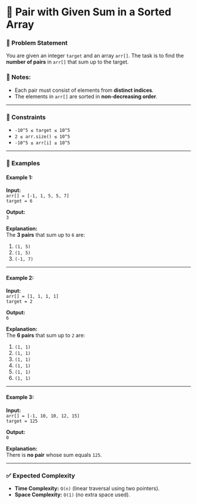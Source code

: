 # 🔗 Pair with Given Sum in a Sorted Array

### 📝 Problem Statement

You are given an integer `target` and an array `arr[]`. The task is to find the **number of pairs** in `arr[]` that sum up to the target.

### 📌 Notes:

- Each pair must consist of elements from **distinct indices**.
- The elements in `arr[]` are sorted in **non-decreasing order**.

---

### 🔑 Constraints

- `-10^5 ≤ target ≤ 10^5`
- `2 ≤ arr.size() ≤ 10^5`
- `-10^5 ≤ arr[i] ≤ 10^5`

---

### 🧩 Examples

#### Example 1:

**Input:**  
`arr[] = [-1, 1, 5, 5, 7]`  
`target = 6`

**Output:**  
`3`

**Explanation:**  
The **3 pairs** that sum up to `6` are:

1. `(1, 5)`
2. `(1, 5)`
3. `(-1, 7)`

---

#### Example 2:

**Input:**  
`arr[] = [1, 1, 1, 1]`  
`target = 2`

**Output:**  
`6`

**Explanation:**  
The **6 pairs** that sum up to `2` are:

1. `(1, 1)`
2. `(1, 1)`
3. `(1, 1)`
4. `(1, 1)`
5. `(1, 1)`
6. `(1, 1)`

---

#### Example 3:

**Input:**  
`arr[] = [-1, 10, 10, 12, 15]`  
`target = 125`

**Output:**  
`0`

**Explanation:**  
There is **no pair** whose sum equals `125`.

---

### ✅ Expected Complexity

- **Time Complexity:** `O(n)` (linear traversal using two pointers).
- **Space Complexity:** `O(1)` (no extra space used).
